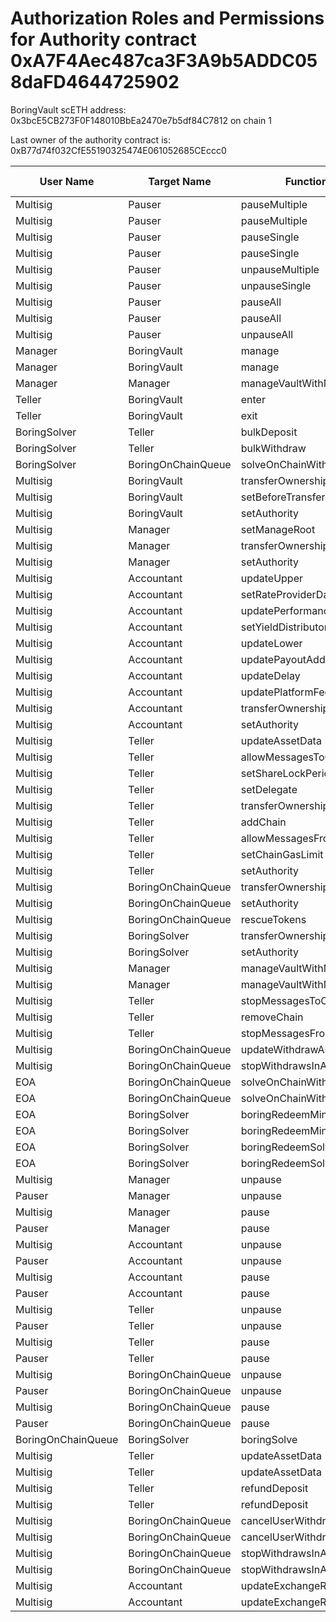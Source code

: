 # Authorization Roles and Permissions for Authority contract 0xA7F4Aec487ca3F3A9b5ADDC058daFD4644725902

BoringVault scETH address: 0x3bcE5CB273F0F148010BbEa2470e7b5df84C7812 on chain 1

Last owner of the authority contract is: 0xB77d74f032CfE55190325474E061052685CEccc0

| User Name | Target Name | Function Names | Function Signatures | User Address | Target Address |
|-----------|-------------|----------------|-------------------|--------------|----------------|
| Multisig | Pauser | pauseMultiple | 0x1414a737 | 0x8D3e2ede20B3Bbe781C88Bdaf472E1e265f38Db8 | 0xf46335dD880EaC9f06d07a1dD15882b9874e9FB6 |
| Multisig | Pauser | pauseMultiple | 0x1414a737 | 0x7Ad69d482b56062b6e76D6e645FC5bFCB97C93b5 | 0xf46335dD880EaC9f06d07a1dD15882b9874e9FB6 |
| Multisig | Pauser | pauseSingle | 0x6fa02012 | 0x8D3e2ede20B3Bbe781C88Bdaf472E1e265f38Db8 | 0xf46335dD880EaC9f06d07a1dD15882b9874e9FB6 |
| Multisig | Pauser | pauseSingle | 0x6fa02012 | 0x7Ad69d482b56062b6e76D6e645FC5bFCB97C93b5 | 0xf46335dD880EaC9f06d07a1dD15882b9874e9FB6 |
| Multisig | Pauser | unpauseMultiple | 0x2a578b95 | 0xB77d74f032CfE55190325474E061052685CEccc0 | 0xf46335dD880EaC9f06d07a1dD15882b9874e9FB6 |
| Multisig | Pauser | unpauseSingle | 0x4ed1a7ed | 0xB77d74f032CfE55190325474E061052685CEccc0 | 0xf46335dD880EaC9f06d07a1dD15882b9874e9FB6 |
| Multisig | Pauser | pauseAll | 0x595c6a67 | 0x8D3e2ede20B3Bbe781C88Bdaf472E1e265f38Db8 | 0xf46335dD880EaC9f06d07a1dD15882b9874e9FB6 |
| Multisig | Pauser | pauseAll | 0x595c6a67 | 0x7Ad69d482b56062b6e76D6e645FC5bFCB97C93b5 | 0xf46335dD880EaC9f06d07a1dD15882b9874e9FB6 |
| Multisig | Pauser | unpauseAll | 0x8a2ddd03 | 0xB77d74f032CfE55190325474E061052685CEccc0 | 0xf46335dD880EaC9f06d07a1dD15882b9874e9FB6 |
| Manager | BoringVault | manage | 0xf6e715d0 | 0x6830046d872604E92f9F95F225fF63f2300bc1e9 | 0x3bcE5CB273F0F148010BbEa2470e7b5df84C7812 |
| Manager | BoringVault | manage | 0x224d8703 | 0x6830046d872604E92f9F95F225fF63f2300bc1e9 | 0x3bcE5CB273F0F148010BbEa2470e7b5df84C7812 |
| Manager | Manager | manageVaultWithMerkleVerification | 0x244b0f6a | 0x6830046d872604E92f9F95F225fF63f2300bc1e9 | 0x6830046d872604E92f9F95F225fF63f2300bc1e9 |
| Teller | BoringVault | enter | 0x39d6ba32 | 0x31A5A9F60Dc3d62fa5168352CaF0Ee05aA18f5B8 | 0x3bcE5CB273F0F148010BbEa2470e7b5df84C7812 |
| Teller | BoringVault | exit | 0x18457e61 | 0x31A5A9F60Dc3d62fa5168352CaF0Ee05aA18f5B8 | 0x3bcE5CB273F0F148010BbEa2470e7b5df84C7812 |
| BoringSolver | Teller | bulkDeposit | 0x9d574420 | 0x1dabab81AE16B945a747E52C4e5bd41a7b1cB8b3 | 0x31A5A9F60Dc3d62fa5168352CaF0Ee05aA18f5B8 |
| BoringSolver | Teller | bulkWithdraw | 0x3e64ce99 | 0x1dabab81AE16B945a747E52C4e5bd41a7b1cB8b3 | 0x31A5A9F60Dc3d62fa5168352CaF0Ee05aA18f5B8 |
| BoringSolver | BoringOnChainQueue | solveOnChainWithdraws | 0x412638dc | 0x1dabab81AE16B945a747E52C4e5bd41a7b1cB8b3 | 0x555f4dF2180df6257860F23b29d653c1AAFb7957 |
| Multisig | BoringVault | transferOwnership | 0xf2fde38b | 0xB77d74f032CfE55190325474E061052685CEccc0 | 0x3bcE5CB273F0F148010BbEa2470e7b5df84C7812 |
| Multisig | BoringVault | setBeforeTransferHook | 0x8929565f | 0xB77d74f032CfE55190325474E061052685CEccc0 | 0x3bcE5CB273F0F148010BbEa2470e7b5df84C7812 |
| Multisig | BoringVault | setAuthority | 0x7a9e5e4b | 0xB77d74f032CfE55190325474E061052685CEccc0 | 0x3bcE5CB273F0F148010BbEa2470e7b5df84C7812 |
| Multisig | Manager | setManageRoot | 0x21801a99 | 0xB77d74f032CfE55190325474E061052685CEccc0 | 0x6830046d872604E92f9F95F225fF63f2300bc1e9 |
| Multisig | Manager | transferOwnership | 0xf2fde38b | 0xB77d74f032CfE55190325474E061052685CEccc0 | 0x6830046d872604E92f9F95F225fF63f2300bc1e9 |
| Multisig | Manager | setAuthority | 0x7a9e5e4b | 0xB77d74f032CfE55190325474E061052685CEccc0 | 0x6830046d872604E92f9F95F225fF63f2300bc1e9 |
| Multisig | Accountant | updateUpper | 0x634da58f | 0xB77d74f032CfE55190325474E061052685CEccc0 | 0x3a592F9Ea2463379c4154d03461A73c484993668 |
| Multisig | Accountant | setRateProviderData | 0x4d8be07e | 0xB77d74f032CfE55190325474E061052685CEccc0 | 0x3a592F9Ea2463379c4154d03461A73c484993668 |
| Multisig | Accountant | updatePerformanceFee | 0x709ac1c3 | 0xB77d74f032CfE55190325474E061052685CEccc0 | 0x3a592F9Ea2463379c4154d03461A73c484993668 |
| Multisig | Accountant | setYieldDistributor | 0x3038a60d | 0xB77d74f032CfE55190325474E061052685CEccc0 | 0x3a592F9Ea2463379c4154d03461A73c484993668 |
| Multisig | Accountant | updateLower | 0x207ec0e7 | 0xB77d74f032CfE55190325474E061052685CEccc0 | 0x3a592F9Ea2463379c4154d03461A73c484993668 |
| Multisig | Accountant | updatePayoutAddress | 0x56200819 | 0xB77d74f032CfE55190325474E061052685CEccc0 | 0x3a592F9Ea2463379c4154d03461A73c484993668 |
| Multisig | Accountant | updateDelay | 0x6a054dc9 | 0xB77d74f032CfE55190325474E061052685CEccc0 | 0x3a592F9Ea2463379c4154d03461A73c484993668 |
| Multisig | Accountant | updatePlatformFee | 0xafb06952 | 0xB77d74f032CfE55190325474E061052685CEccc0 | 0x3a592F9Ea2463379c4154d03461A73c484993668 |
| Multisig | Accountant | transferOwnership | 0xf2fde38b | 0xB77d74f032CfE55190325474E061052685CEccc0 | 0x3a592F9Ea2463379c4154d03461A73c484993668 |
| Multisig | Accountant | setAuthority | 0x7a9e5e4b | 0xB77d74f032CfE55190325474E061052685CEccc0 | 0x3a592F9Ea2463379c4154d03461A73c484993668 |
| Multisig | Teller | updateAssetData | 0x8dfd8ba1 | 0xB77d74f032CfE55190325474E061052685CEccc0 | 0x31A5A9F60Dc3d62fa5168352CaF0Ee05aA18f5B8 |
| Multisig | Teller | allowMessagesToChain | 0xb5ba6182 | 0xB77d74f032CfE55190325474E061052685CEccc0 | 0x31A5A9F60Dc3d62fa5168352CaF0Ee05aA18f5B8 |
| Multisig | Teller | setShareLockPeriod | 0x12056e2d | 0xB77d74f032CfE55190325474E061052685CEccc0 | 0x31A5A9F60Dc3d62fa5168352CaF0Ee05aA18f5B8 |
| Multisig | Teller | setDelegate | 0xca5eb5e1 | 0xB77d74f032CfE55190325474E061052685CEccc0 | 0x31A5A9F60Dc3d62fa5168352CaF0Ee05aA18f5B8 |
| Multisig | Teller | transferOwnership | 0xf2fde38b | 0xB77d74f032CfE55190325474E061052685CEccc0 | 0x31A5A9F60Dc3d62fa5168352CaF0Ee05aA18f5B8 |
| Multisig | Teller | addChain | 0x34dafd6b | 0xB77d74f032CfE55190325474E061052685CEccc0 | 0x31A5A9F60Dc3d62fa5168352CaF0Ee05aA18f5B8 |
| Multisig | Teller | allowMessagesFromChain | 0x202eac57 | 0xB77d74f032CfE55190325474E061052685CEccc0 | 0x31A5A9F60Dc3d62fa5168352CaF0Ee05aA18f5B8 |
| Multisig | Teller | setChainGasLimit | 0x1568fc58 | 0xB77d74f032CfE55190325474E061052685CEccc0 | 0x31A5A9F60Dc3d62fa5168352CaF0Ee05aA18f5B8 |
| Multisig | Teller | setAuthority | 0x7a9e5e4b | 0xB77d74f032CfE55190325474E061052685CEccc0 | 0x31A5A9F60Dc3d62fa5168352CaF0Ee05aA18f5B8 |
| Multisig | BoringOnChainQueue | transferOwnership | 0xf2fde38b | 0xB77d74f032CfE55190325474E061052685CEccc0 | 0x555f4dF2180df6257860F23b29d653c1AAFb7957 |
| Multisig | BoringOnChainQueue | setAuthority | 0x7a9e5e4b | 0xB77d74f032CfE55190325474E061052685CEccc0 | 0x555f4dF2180df6257860F23b29d653c1AAFb7957 |
| Multisig | BoringOnChainQueue | rescueTokens | 0x0bf6cab7 | 0xB77d74f032CfE55190325474E061052685CEccc0 | 0x555f4dF2180df6257860F23b29d653c1AAFb7957 |
| Multisig | BoringSolver | transferOwnership | 0xf2fde38b | 0xB77d74f032CfE55190325474E061052685CEccc0 | 0x1dabab81AE16B945a747E52C4e5bd41a7b1cB8b3 |
| Multisig | BoringSolver | setAuthority | 0x7a9e5e4b | 0xB77d74f032CfE55190325474E061052685CEccc0 | 0x1dabab81AE16B945a747E52C4e5bd41a7b1cB8b3 |
| Multisig | Manager | manageVaultWithMerkleVerification | 0x244b0f6a | 0x7Ad69d482b56062b6e76D6e645FC5bFCB97C93b5 | 0x6830046d872604E92f9F95F225fF63f2300bc1e9 |
| Multisig | Manager | manageVaultWithMerkleVerification | 0x244b0f6a | 0x8D3e2ede20B3Bbe781C88Bdaf472E1e265f38Db8 | 0x6830046d872604E92f9F95F225fF63f2300bc1e9 |
| Multisig | Teller | stopMessagesToChain | 0x45ad6063 | 0xB77d74f032CfE55190325474E061052685CEccc0 | 0x31A5A9F60Dc3d62fa5168352CaF0Ee05aA18f5B8 |
| Multisig | Teller | removeChain | 0x55a2d64d | 0xB77d74f032CfE55190325474E061052685CEccc0 | 0x31A5A9F60Dc3d62fa5168352CaF0Ee05aA18f5B8 |
| Multisig | Teller | stopMessagesFromChain | 0xd555f368 | 0xB77d74f032CfE55190325474E061052685CEccc0 | 0x31A5A9F60Dc3d62fa5168352CaF0Ee05aA18f5B8 |
| Multisig | BoringOnChainQueue | updateWithdrawAsset | 0xeed4b3f8 | 0xB77d74f032CfE55190325474E061052685CEccc0 | 0x555f4dF2180df6257860F23b29d653c1AAFb7957 |
| Multisig | BoringOnChainQueue | stopWithdrawsInAsset | 0x74732728 | 0xB77d74f032CfE55190325474E061052685CEccc0 | 0x555f4dF2180df6257860F23b29d653c1AAFb7957 |
| EOA | BoringOnChainQueue | solveOnChainWithdraws | 0x412638dc | 0xf8553c8552f906C19286F21711721E206EE4909E | 0x555f4dF2180df6257860F23b29d653c1AAFb7957 |
| EOA | BoringOnChainQueue | solveOnChainWithdraws | 0x412638dc | 0xD23086C4e450cAAF55704EbC03875A04B4716CA2 | 0x555f4dF2180df6257860F23b29d653c1AAFb7957 |
| EOA | BoringSolver | boringRedeemMintSolve | 0xff011b62 | 0xf8553c8552f906C19286F21711721E206EE4909E | 0x1dabab81AE16B945a747E52C4e5bd41a7b1cB8b3 |
| EOA | BoringSolver | boringRedeemMintSolve | 0xff011b62 | 0xD23086C4e450cAAF55704EbC03875A04B4716CA2 | 0x1dabab81AE16B945a747E52C4e5bd41a7b1cB8b3 |
| EOA | BoringSolver | boringRedeemSolve | 0xb7532db2 | 0xf8553c8552f906C19286F21711721E206EE4909E | 0x1dabab81AE16B945a747E52C4e5bd41a7b1cB8b3 |
| EOA | BoringSolver | boringRedeemSolve | 0xb7532db2 | 0xD23086C4e450cAAF55704EbC03875A04B4716CA2 | 0x1dabab81AE16B945a747E52C4e5bd41a7b1cB8b3 |
| Multisig | Manager | unpause | 0x3f4ba83a | 0xB77d74f032CfE55190325474E061052685CEccc0 | 0x6830046d872604E92f9F95F225fF63f2300bc1e9 |
| Pauser | Manager | unpause | 0x3f4ba83a | 0xf46335dD880EaC9f06d07a1dD15882b9874e9FB6 | 0x6830046d872604E92f9F95F225fF63f2300bc1e9 |
| Multisig | Manager | pause | 0x8456cb59 | 0xB77d74f032CfE55190325474E061052685CEccc0 | 0x6830046d872604E92f9F95F225fF63f2300bc1e9 |
| Pauser | Manager | pause | 0x8456cb59 | 0xf46335dD880EaC9f06d07a1dD15882b9874e9FB6 | 0x6830046d872604E92f9F95F225fF63f2300bc1e9 |
| Multisig | Accountant | unpause | 0x3f4ba83a | 0xB77d74f032CfE55190325474E061052685CEccc0 | 0x3a592F9Ea2463379c4154d03461A73c484993668 |
| Pauser | Accountant | unpause | 0x3f4ba83a | 0xf46335dD880EaC9f06d07a1dD15882b9874e9FB6 | 0x3a592F9Ea2463379c4154d03461A73c484993668 |
| Multisig | Accountant | pause | 0x8456cb59 | 0xB77d74f032CfE55190325474E061052685CEccc0 | 0x3a592F9Ea2463379c4154d03461A73c484993668 |
| Pauser | Accountant | pause | 0x8456cb59 | 0xf46335dD880EaC9f06d07a1dD15882b9874e9FB6 | 0x3a592F9Ea2463379c4154d03461A73c484993668 |
| Multisig | Teller | unpause | 0x3f4ba83a | 0xB77d74f032CfE55190325474E061052685CEccc0 | 0x31A5A9F60Dc3d62fa5168352CaF0Ee05aA18f5B8 |
| Pauser | Teller | unpause | 0x3f4ba83a | 0xf46335dD880EaC9f06d07a1dD15882b9874e9FB6 | 0x31A5A9F60Dc3d62fa5168352CaF0Ee05aA18f5B8 |
| Multisig | Teller | pause | 0x8456cb59 | 0xB77d74f032CfE55190325474E061052685CEccc0 | 0x31A5A9F60Dc3d62fa5168352CaF0Ee05aA18f5B8 |
| Pauser | Teller | pause | 0x8456cb59 | 0xf46335dD880EaC9f06d07a1dD15882b9874e9FB6 | 0x31A5A9F60Dc3d62fa5168352CaF0Ee05aA18f5B8 |
| Multisig | BoringOnChainQueue | unpause | 0x3f4ba83a | 0xB77d74f032CfE55190325474E061052685CEccc0 | 0x555f4dF2180df6257860F23b29d653c1AAFb7957 |
| Pauser | BoringOnChainQueue | unpause | 0x3f4ba83a | 0xf46335dD880EaC9f06d07a1dD15882b9874e9FB6 | 0x555f4dF2180df6257860F23b29d653c1AAFb7957 |
| Multisig | BoringOnChainQueue | pause | 0x8456cb59 | 0xB77d74f032CfE55190325474E061052685CEccc0 | 0x555f4dF2180df6257860F23b29d653c1AAFb7957 |
| Pauser | BoringOnChainQueue | pause | 0x8456cb59 | 0xf46335dD880EaC9f06d07a1dD15882b9874e9FB6 | 0x555f4dF2180df6257860F23b29d653c1AAFb7957 |
| BoringOnChainQueue | BoringSolver | boringSolve | 0x67aa0416 | 0x555f4dF2180df6257860F23b29d653c1AAFb7957 | 0x1dabab81AE16B945a747E52C4e5bd41a7b1cB8b3 |
| Multisig | Teller | updateAssetData | 0x8dfd8ba1 | 0x7Ad69d482b56062b6e76D6e645FC5bFCB97C93b5 | 0x31A5A9F60Dc3d62fa5168352CaF0Ee05aA18f5B8 |
| Multisig | Teller | updateAssetData | 0x8dfd8ba1 | 0x8D3e2ede20B3Bbe781C88Bdaf472E1e265f38Db8 | 0x31A5A9F60Dc3d62fa5168352CaF0Ee05aA18f5B8 |
| Multisig | Teller | refundDeposit | 0x46b563f4 | 0x7Ad69d482b56062b6e76D6e645FC5bFCB97C93b5 | 0x31A5A9F60Dc3d62fa5168352CaF0Ee05aA18f5B8 |
| Multisig | Teller | refundDeposit | 0x46b563f4 | 0x8D3e2ede20B3Bbe781C88Bdaf472E1e265f38Db8 | 0x31A5A9F60Dc3d62fa5168352CaF0Ee05aA18f5B8 |
| Multisig | BoringOnChainQueue | cancelUserWithdraws | 0x9fff7e2a | 0x7Ad69d482b56062b6e76D6e645FC5bFCB97C93b5 | 0x555f4dF2180df6257860F23b29d653c1AAFb7957 |
| Multisig | BoringOnChainQueue | cancelUserWithdraws | 0x9fff7e2a | 0x8D3e2ede20B3Bbe781C88Bdaf472E1e265f38Db8 | 0x555f4dF2180df6257860F23b29d653c1AAFb7957 |
| Multisig | BoringOnChainQueue | stopWithdrawsInAsset | 0x74732728 | 0x7Ad69d482b56062b6e76D6e645FC5bFCB97C93b5 | 0x555f4dF2180df6257860F23b29d653c1AAFb7957 |
| Multisig | BoringOnChainQueue | stopWithdrawsInAsset | 0x74732728 | 0x8D3e2ede20B3Bbe781C88Bdaf472E1e265f38Db8 | 0x555f4dF2180df6257860F23b29d653c1AAFb7957 |
| Multisig | Accountant | updateExchangeRate | 0x3458113d | 0x7Ad69d482b56062b6e76D6e645FC5bFCB97C93b5 | 0x3a592F9Ea2463379c4154d03461A73c484993668 |
| Multisig | Accountant | updateExchangeRate | 0x3458113d | 0x8D3e2ede20B3Bbe781C88Bdaf472E1e265f38Db8 | 0x3a592F9Ea2463379c4154d03461A73c484993668 |
